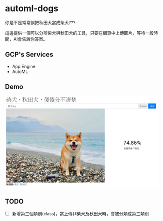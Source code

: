# automl-dogs
你是不是常常誤把秋田犬當成柴犬???

這邊提供一個可以分辨柴犬與秋田犬的工具，只要在網頁中上傳圖片，等待一段時間，AI會告訴你答案。

## GCP's Services

+ App Engine
+ AutoML

## Demo
![](https://github.com/SiNcSaD/automl-dogs/raw/gh-pages/demo.jpg)

## TODO
- [ ] 新增第三個類別(class)，當上傳非柴犬及秋田犬時，會被分類成第三類別